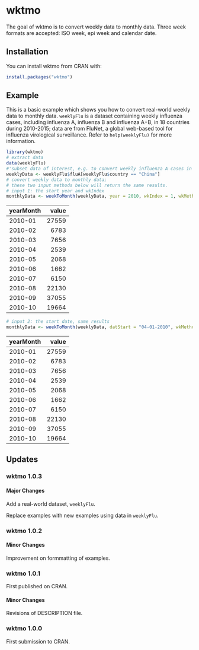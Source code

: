 
<!-- README.md is generated from README.Rmd. Please edit that file -->
wktmo
=====

The goal of wktmo is to convert weekly data to monthly data. Three week formats are accepted: ISO week, epi week and calendar date.

Installation
------------

You can install wktmo from CRAN with:

``` r
install.packages("wktmo")
```

Example
-------

This is a basic example which shows you how to convert real-world weekly data to monthly data. `weeklyFlu` is a dataset containing weekly influenza cases, including influenza A, influenza B and influenza A+B, in 18 countries during 2010-2015; data are from FluNet, a global web-based tool for influenza virological surveillance. Refer to `help(weeklyFlu)` for more information.

``` r
library(wktmo)
# extract data
data(weeklyFlu)
#'subset data of interest, e.g. to convert weekly influenza A cases in China
weeklyData <- weeklyFlu$fluA[weeklyFlu$country == "China"]
# convert weekly data to monthly data;
# these two input methods below will return the same results.
# input 1: the start year and wkIndex
monthlyData <- weekToMonth(weeklyData, year = 2010, wkIndex = 1, wkMethod = "ISO")
```

| yearMonth |  value|
|:----------|------:|
| 2010-01   |  27559|
| 2010-02   |   6783|
| 2010-03   |   7656|
| 2010-04   |   2539|
| 2010-05   |   2068|
| 2010-06   |   1662|
| 2010-07   |   6150|
| 2010-08   |  22130|
| 2010-09   |  37055|
| 2010-10   |  19664|

``` r
# input 2: the start date, same results
monthlyData <- weekToMonth(weeklyData, datStart = "04-01-2010", wkMethod = "startDat")
```

| yearMonth |  value|
|:----------|------:|
| 2010-01   |  27559|
| 2010-02   |   6783|
| 2010-03   |   7656|
| 2010-04   |   2539|
| 2010-05   |   2068|
| 2010-06   |   1662|
| 2010-07   |   6150|
| 2010-08   |  22130|
| 2010-09   |  37055|
| 2010-10   |  19664|

Updates
-------

### wktmo 1.0.3

#### Major Changes

Add a real-world dataset, `weeklyFlu`.

Replace examples with new examples using data in `weeklyFlu`.

### wktmo 1.0.2

#### Minor Changes

Improvement on formmatting of examples.

### wktmo 1.0.1

First published on CRAN.

#### Minor Changes

Revisions of DESCRIPTION file.

### wktmo 1.0.0

First submission to CRAN.
